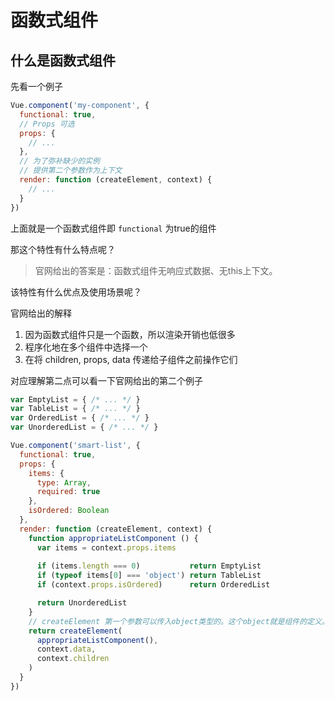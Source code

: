 # 函数式组件

## 什么是函数式组件

先看一个例子

```javascript
Vue.component('my-component', {
  functional: true,
  // Props 可选
  props: {
    // ...
  },
  // 为了弥补缺少的实例
  // 提供第二个参数作为上下文
  render: function (createElement, context) {
    // ...
  }
})
```

上面就是一个函数式组件即 `functional` 为true的组件

那这个特性有什么特点呢？

> 官网给出的答案是：函数式组件无响应式数据、无this上下文。

该特性有什么优点及使用场景呢？

官网给出的解释

1. 因为函数式组件只是一个函数，所以渲染开销也低很多
2. 程序化地在多个组件中选择一个
3. 在将 children, props, data 传递给子组件之前操作它们

对应理解第二点可以看一下官网给出的第二个例子

```javascript
var EmptyList = { /* ... */ }
var TableList = { /* ... */ }
var OrderedList = { /* ... */ }
var UnorderedList = { /* ... */ }

Vue.component('smart-list', {
  functional: true,
  props: {
    items: {
      type: Array,
      required: true
    },
    isOrdered: Boolean
  },
  render: function (createElement, context) {
    function appropriateListComponent () {
      var items = context.props.items
		
      if (items.length === 0)           return EmptyList
      if (typeof items[0] === 'object') return TableList
      if (context.props.isOrdered)      return OrderedList

      return UnorderedList
    }
	// createElement 第一个参数可以传入object类型的。这个object就是组件的定义。
    return createElement(
      appropriateListComponent(),
      context.data,
      context.children
    )
  }
})
```



